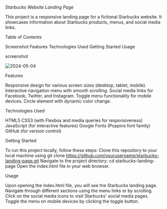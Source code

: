 *Starbucks Website Landing Page*

This project is a responsive landing page for a fictional Starbucks website. It showcases information about Starbucks products, menus, and social media links.

Table of Contents 

Screenshot
Features
Technologies Used
Getting Started
Usage

screenshot 

![2024-05-04](https://github.com/Jyoti190512/OCTANET_MAY-LANDINGPAGE/assets/134208281/befe0bdb-7d30-4bbe-bd65-642790e43738)



Features

Responsive design for various screen sizes (desktop, tablet, mobile).
Interactive navigation menu with smooth scrolling.
Social media links for Facebook, Twitter, and Instagram.
Toggle menu functionality for mobile devices.
Circle element with dynamic color change.


Technologies Used

HTML5
CSS3 (with Flexbox and media queries for responsiveness)
JavaScript (for interactive features)
Google Fonts (Poppins font family)
GitHub (for version control)


Getting Started

To run this project locally, follow these steps:
Clone this repository to your local machine using git clone https://github.com/yourusername/starbucks-landing-page.git
Navigate to the project directory: cd starbucks-landing-page
Open the index.html file in your web browser.

Usage

Upon opening the index.html file, you will see the Starbucks landing page.
Navigate through different sections using the menu links or by scrolling.
Click on the social media icons to visit Starbucks' social media pages.
Toggle the menu on mobile devices by clicking the toggle button.




